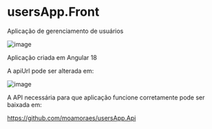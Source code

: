 # usersApp.Front
 Aplicação de gerenciamento de usuários

 ![image](https://github.com/user-attachments/assets/50e04f1b-c770-452f-a5fe-ed259e755cbe)

Aplicação criada em Angular 18

A apiUrl pode ser alterada em:

![image](https://github.com/user-attachments/assets/facec4d4-d358-4567-8896-a618215dfdb9)

A API necessária para que aplicação funcione corretamente pode ser baixada em:

https://github.com/moamoraes/usersApp.Api
